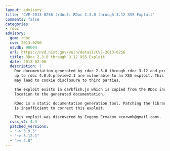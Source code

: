 ```yaml
---
layout: advisory
title: 'CVE-2013-0256 (rdoc): RDoc 2.3.0 through 3.12 XSS Exploit'
comments: false
categories:
- rdoc
advisory:
  gem: rdoc
  cve: 2013-0256
  osvdb: 90004
  url: https://nvd.nist.gov/vuln/detail/CVE-2013-0256
  title: RDoc 2.3.0 through 3.12 XSS Exploit
  date: 2013-02-06
  description: |
    Doc documentation generated by rdoc 2.3.0 through rdoc 3.12 and prereleases
    up to rdoc 4.0.0.preview2.1 are vulnerable to an XSS exploit. This exploit
    may lead to cookie disclosure to third parties.

    The exploit exists in darkfish.js which is copied from the RDoc install
    location to the generated documentation.

    RDoc is a static documentation generation tool. Patching the library itself
    is insufficient to correct this exploit.

    This exploit was discovered by Evgeny Ermakov <corwmh@gmail.com>.
  cvss_v2: 4.3
  patched_versions:
  - "~> 3.9.5"
  - "~> 3.12.1"
  - ">= 4.0"
---
```

